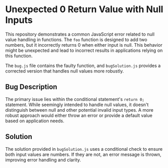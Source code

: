 # Unexpected 0 Return Value with Null Inputs

This repository demonstrates a common JavaScript error related to null value handling in functions.  The `foo` function is designed to add two numbers, but it incorrectly returns 0 when either input is null. This behavior might be unexpected and lead to incorrect results in applications relying on this function.

The `bug.js` file contains the faulty function, and `bugSolution.js` provides a corrected version that handles null values more robustly.

## Bug Description
The primary issue lies within the conditional statement's `return 0;` statement.  While seemingly intended to handle null values, it doesn't distinguish between null and other potential invalid input types.  A more robust approach would either throw an error or provide a default value based on application needs.

## Solution
The solution provided in `bugSolution.js` uses a conditional check to ensure both input values are numbers. If they are not, an error message is thrown, improving error handling and clarity.